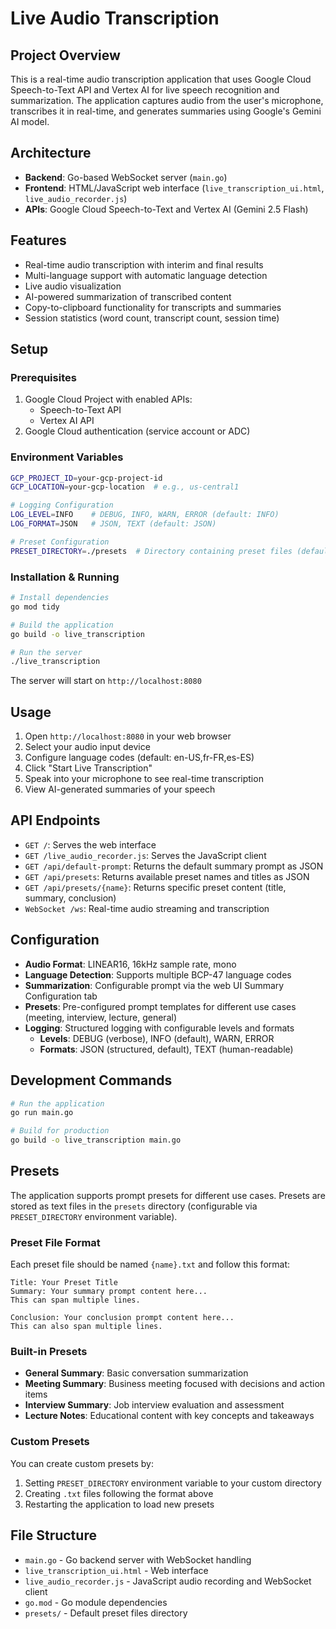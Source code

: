 # Live Audio Transcription

## Project Overview

This is a real-time audio transcription application that uses Google Cloud Speech-to-Text API and Vertex AI for live speech recognition and summarization. The application captures audio from the user's microphone, transcribes it in real-time, and generates summaries using Google's Gemini AI model.

## Architecture

- **Backend**: Go-based WebSocket server (`main.go`)
- **Frontend**: HTML/JavaScript web interface (`live_transcription_ui.html`, `live_audio_recorder.js`)
- **APIs**: Google Cloud Speech-to-Text and Vertex AI (Gemini 2.5 Flash)

## Features

- Real-time audio transcription with interim and final results
- Multi-language support with automatic language detection
- Live audio visualization
- AI-powered summarization of transcribed content
- Copy-to-clipboard functionality for transcripts and summaries
- Session statistics (word count, transcript count, session time)

## Setup

### Prerequisites

1. Google Cloud Project with enabled APIs:
   - Speech-to-Text API
   - Vertex AI API
2. Google Cloud authentication (service account or ADC)

### Environment Variables

```bash
GCP_PROJECT_ID=your-gcp-project-id
GCP_LOCATION=your-gcp-location  # e.g., us-central1

# Logging Configuration
LOG_LEVEL=INFO    # DEBUG, INFO, WARN, ERROR (default: INFO)
LOG_FORMAT=JSON   # JSON, TEXT (default: JSON)

# Preset Configuration
PRESET_DIRECTORY=./presets  # Directory containing preset files (default: ./presets)
```

### Installation & Running

```bash
# Install dependencies
go mod tidy

# Build the application
go build -o live_transcription

# Run the server
./live_transcription
```

The server will start on `http://localhost:8080`

## Usage

1. Open `http://localhost:8080` in your web browser
2. Select your audio input device
3. Configure language codes (default: en-US,fr-FR,es-ES)
4. Click "Start Live Transcription"
5. Speak into your microphone to see real-time transcription
6. View AI-generated summaries of your speech

## API Endpoints

- `GET /`: Serves the web interface
- `GET /live_audio_recorder.js`: Serves the JavaScript client
- `GET /api/default-prompt`: Returns the default summary prompt as JSON
- `GET /api/presets`: Returns available preset names and titles as JSON
- `GET /api/presets/{name}`: Returns specific preset content (title, summary, conclusion)
- `WebSocket /ws`: Real-time audio streaming and transcription

## Configuration

- **Audio Format**: LINEAR16, 16kHz sample rate, mono
- **Language Detection**: Supports multiple BCP-47 language codes
- **Summarization**: Configurable prompt via the web UI Summary Configuration tab
- **Presets**: Pre-configured prompt templates for different use cases (meeting, interview, lecture, general)
- **Logging**: Structured logging with configurable levels and formats
  - **Levels**: DEBUG (verbose), INFO (default), WARN, ERROR
  - **Formats**: JSON (structured, default), TEXT (human-readable)

## Development Commands

```bash
# Run the application
go run main.go

# Build for production
go build -o live_transcription main.go
```

## Presets

The application supports prompt presets for different use cases. Presets are stored as text files in the `presets` directory (configurable via `PRESET_DIRECTORY` environment variable).

### Preset File Format

Each preset file should be named `{name}.txt` and follow this format:

```
Title: Your Preset Title
Summary: Your summary prompt content here...
This can span multiple lines.

Conclusion: Your conclusion prompt content here...
This can also span multiple lines.
```

### Built-in Presets

- **General Summary**: Basic conversation summarization
- **Meeting Summary**: Business meeting focused with decisions and action items
- **Interview Summary**: Job interview evaluation and assessment
- **Lecture Notes**: Educational content with key concepts and takeaways

### Custom Presets

You can create custom presets by:
1. Setting `PRESET_DIRECTORY` environment variable to your custom directory
2. Creating `.txt` files following the format above
3. Restarting the application to load new presets

## File Structure

- `main.go` - Go backend server with WebSocket handling
- `live_transcription_ui.html` - Web interface
- `live_audio_recorder.js` - JavaScript audio recording and WebSocket client
- `go.mod` - Go module dependencies
- `presets/` - Default preset files directory